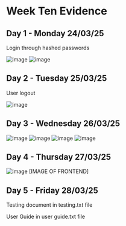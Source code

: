 # Week Ten Evidence

## Day 1 - Monday 24/03/25
Login through hashed passwords

![image](https://github.com/user-attachments/assets/37d90c7b-0ddd-4a75-ae4b-2743889fa9cc)
![image](https://github.com/user-attachments/assets/4fb78dfc-d6bd-4088-a21b-1b8d46d55a09)

## Day 2 - Tuesday 25/03/25
User logout

![image](https://github.com/user-attachments/assets/e55f8a5d-0fc9-49ad-b53d-5a1e5ca21b6f)

## Day 3 - Wednesday 26/03/25
![image](https://github.com/user-attachments/assets/3143ee5d-da66-4f15-a562-ded1304832a0)
![image](https://github.com/user-attachments/assets/5a7619e7-a09a-42b6-8559-c162472311d7)
![image](https://github.com/user-attachments/assets/e02f3dc9-0a29-420d-9313-d75aa69a03e9)
![image](https://github.com/user-attachments/assets/5610d85c-9f34-41df-bc6e-b907755b32c0)


## Day 4 - Thursday 27/03/25
![image](https://github.com/user-attachments/assets/210cdf9e-ac25-4b42-8440-02c26ac99567)
[IMAGE OF FRONTEND]

## Day 5 - Friday 28/03/25

Testing document in testing.txt file

User Guide in user guide.txt file
